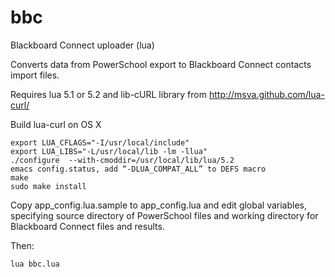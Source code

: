 bbc
===

Blackboard Connect uploader (lua)

Converts data from PowerSchool export to Blackboard Connect contacts import files.

Requires lua 5.1 or 5.2 and lib-cURL library from http://msva.github.com/lua-curl/

Build lua-curl on OS X

    export LUA_CFLAGS="-I/usr/local/include"
    export LUA_LIBS="-L/usr/local/lib -lm -llua"
    ./configure  --with-cmoddir=/usr/local/lib/lua/5.2
    emacs config.status, add “-DLUA_COMPAT_ALL” to DEFS macro
    make
    sudo make install

Copy app_config.lua.sample to app_config.lua and edit global variables,
specifying source directory of PowerSchool files and working directory
for Blackboard Connect files and results.

Then: 

    lua bbc.lua
